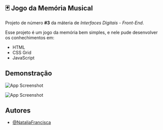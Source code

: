 ## 🃏 Jogo da Memória Musical

Projeto de número **#3** da máteria de *Interfaces Digitais - Front-End*.

Esse projeto é um jogo da memória bem simples, e nele pude desenvolver os conhechimentos em:

- HTML
- CSS Grid
- JavaScript


## Demonstração

![App Screenshot](https://firebasestorage.googleapis.com/v0/b/github-images-6c299.appspot.com/o/trabalho-faculdade-1.png?alt=media&token=5b4c79a4-7cbd-4df2-8ae6-a46a177a0289)

![App Screenshot](https://firebasestorage.googleapis.com/v0/b/github-images-6c299.appspot.com/o/trabalho-faculdade-2.png?alt=media&token=8470aa3a-805e-48b2-946d-12b3a7ce2932)


## Autores

- [@NataliaFrancisca](https://www.github.com/NataliaFrancisca)

